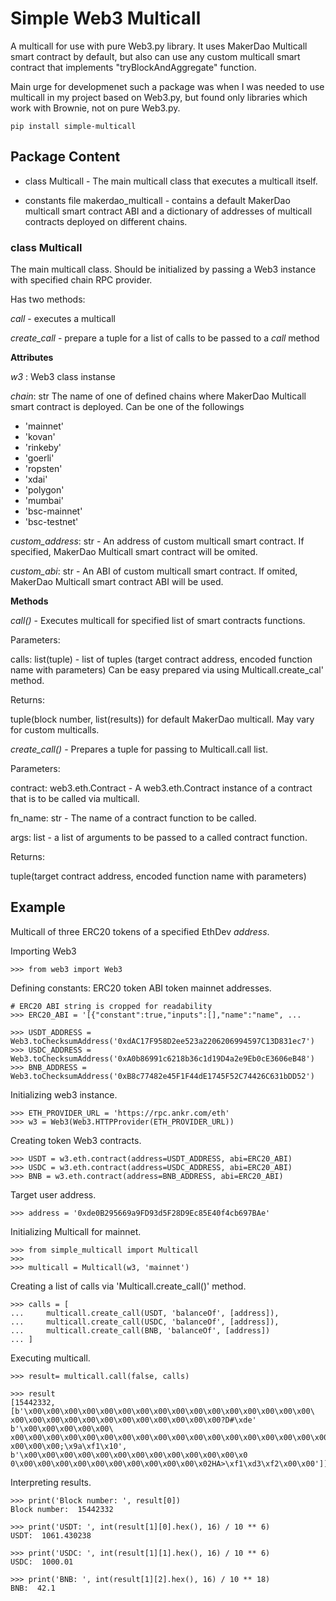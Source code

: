 # Simple Web3 Multicall

A multicall for use with pure Web3.py library.
It uses MakerDao Multicall smart contract by default,
but also can use any custom multicall smart contract
that implements "tryBlockAndAggregate" function.

Main urge for developmenet such a package was when I was needed to use multicall in my project
based on Web3.py, but found only libraries which work with Brownie, not on pure Web3.py.

    pip install simple-multicall

## Package Content

- class Multicall - The main multicall class that executes a multicall itself.

- constants file makerdao_multicall - contains a default MakerDao multicall smart contract ABI and a dictionary of addresses of multicall contracts deployed on different chains.

### class Multicall

The main multicall class. Should be initialized by passing a Web3 instance with specified chain RPC provider.

Has two methods:

_call_ - executes a multicall

_create_call_ - prepare a tuple for a list of calls to be passed to a _call_ method

**Attributes**

_w3_ : Web3 class instanse

_chain_: str
The name of one of defined chains
where MakerDao Multicall smart contract is deployed.
Can be one of the followings

- 'mainnet'
- 'kovan'
- 'rinkeby'
- 'goerli'
- 'ropsten'
- 'xdai'
- 'polygon'
- 'mumbai'
- 'bsc-mainnet'
- 'bsc-testnet'

_custom_address_: str - An address of custom multicall smart contract.
If specified, MakerDao Multicall smart contract will be omited.

_custom_abi_: str - An ABI of custom multicall smart contract.
If omited, MakerDao Multicall smart contract ABI will be used.

**Methods**

_call()_ - Executes multicall for specified list of smart contracts functions.

Parameters:

calls: list(tuple) - list of tuples (target contract address, encoded function name with parameters)
Can be easy prepared via using Multicall.create_cal' method.

Returns:

tuple(block number, list(results)) for default MakerDao multicall. May vary for custom multicalls.

_create_call()_ - Prepares a tuple for passing to Multicall.call list.

Parameters:

contract: web3.eth.Contract - A web3.eth.Contract instance of a contract
that is to be called via multicall.

fn_name: str - The name of a contract function to be called.

args: list - a list of arguments to be passed to a called contract function.

Returns:

tuple(target contract address, encoded function name with parameters)

## Example

Multicall of three ERC20 tokens of a specified EthDev _address_.

Importing Web3

    >>> from web3 import Web3

Defining constants: ERC20 token ABI token mainnet addresses.

    # ERC20 ABI string is cropped for readability
    >>> ERC20_ABI = '[{"constant":true,"inputs":[],"name":"name", ...

    >>> USDT_ADDRESS = Web3.toChecksumAddress('0xdAC17F958D2ee523a2206206994597C13D831ec7')
    >>> USDC_ADDRESS = Web3.toChecksumAddress('0xA0b86991c6218b36c1d19D4a2e9Eb0cE3606eB48')
    >>> BNB_ADDRESS = Web3.toChecksumAddress('0xB8c77482e45F1F44dE1745F52C74426C631bDD52')

Initializing web3 instance.

    >>> ETH_PROVIDER_URL = 'https://rpc.ankr.com/eth'
    >>> w3 = Web3(Web3.HTTPProvider(ETH_PROVIDER_URL))

Creating token Web3 contracts.

    >>> USDT = w3.eth.contract(address=USDT_ADDRESS, abi=ERC20_ABI)
    >>> USDC = w3.eth.contract(address=USDC_ADDRESS, abi=ERC20_ABI)
    >>> BNB = w3.eth.contract(address=BNB_ADDRESS, abi=ERC20_ABI)

Target user address.

    >>> address = '0xde0B295669a9FD93d5F28D9Ec85E40f4cb697BAe'

Initializing Multicall for mainnet.

    >>> from simple_multicall import Multicall
    >>>
    >>> multicall = Multicall(w3, 'mainnet')

Creating a list of calls via 'Multicall.create_call()' method.

    >>> calls = [
    ...     multicall.create_call(USDT, 'balanceOf', [address]),
    ...     multicall.create_call(USDC, 'balanceOf', [address]),
    ...     multicall.create_call(BNB, 'balanceOf', [address])
    ... ]

Executing multicall.

    >>> result= multicall.call(false, calls)

    >>> result
    [15442332, [b'\x00\x00\x00\x00\x00\x00\x00\x00\x00\x00\x00\x00\x00\x00\x00\x00\
    x00\x00\x00\x00\x00\x00\x00\x00\x00\x00\x00\x00?D#\xde' b'\x00\x00\x00\x00\x00\
    x00\x00\x00\x00\x00\x00\x00\x00\x00\x00\x00\x00\x00\x00\x00\x00\x00\x00\x00\x00\
    x00\x00\x00;\x9a\xf1\x10', b'\x00\x00\x00\x00\x00\x00\x00\x00\x00\x00\x00\x00\x0
    0\x00\x00\x00\x00\x00\x00\x00\x00\x00\x00\x02HA>\xf1\xd3\xf2\x00\x00']]

Interpreting results.

    >>> print('Block number: ', result[0])
    Block number:  15442332

    >>> print('USDT: ', int(result[1][0].hex(), 16) / 10 ** 6)
    USDT:  1061.430238

    >>> print('USDC: ', int(result[1][1].hex(), 16) / 10 ** 6)
    USDC:  1000.01

    >>> print('BNB: ', int(result[1][2].hex(), 16) / 10 ** 18)
    BNB:  42.1
